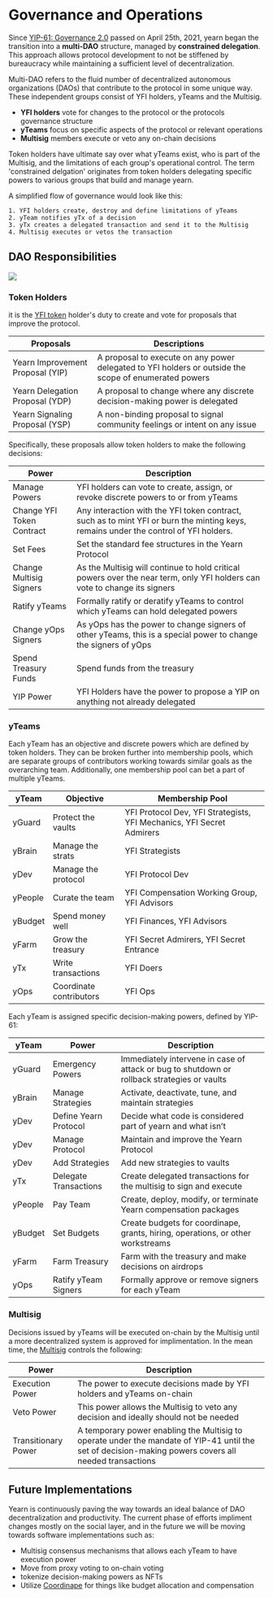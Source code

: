# Governance and Operations

Since [YIP-61: Governance 2.0](https://gov.yearn.finance/t/yip-61-governance-2-0/10460) passed on April 25th, 2021, yearn began the transition into a **multi-DAO** structure, managed by **constrained delegation**. This approach allows protocol development to not be stiffened by bureaucracy while maintaining a sufficient level of decentralization. 

Multi-DAO refers to the fluid number of decentralized autonomous organizations (DAOs) that contribute to the protocol in some unique way. These independent groups consist of YFI holders, yTeams and the Multisig.

- **YFI holders** vote for changes to the protocol or the protocols governance structure
- **yTeams** focus on specific aspects of the protocol or relevant operations
- **Multisig** members execute or veto any on-chain decisions

Token holders have ultimate say over what yTeams exist, who is part of the Multisig, and the limitations of each group's operational control. The term 'constrained delgation' originates from token holders delegating specific powers to various groups that build and manage yearn.

A simplified flow of governance would look like this:

    1. YFI holders create, destroy and define limitations of yTeams 
    2. yTeam notifies yTx of a decision 
    3. yTx creates a delegated transaction and send it to the Multisig 
    4. Multisig executes or vetos the transaction
    
## DAO Responsibilities

![](https://i.imgur.com/IDysF5O.png)

### Token Holders 

it is the [YFI token](https://docs.yearn.finance/governance/yfi) holder's duty to create and vote for proposals that improve the protocol. 

| Proposals | Descriptions |
|-----------|--------------|
|Yearn Improvement Proposal (YIP)|A proposal to execute on any power delegated to YFI holders or outside the scope of enumerated powers|
|Yearn Delegation Proposal (YDP)|A proposal to change where any discrete decision-making power is delegated|
|Yearn Signaling Proposal (YSP)|A non-binding proposal to signal community feelings or intent on any issue|

Specifically, these proposals allow token holders to make the following decisions: 

| Power | Description |
|-------|-------------|
|Manage Powers|YFI holders can vote to create, assign, or revoke discrete powers to or from yTeams|
|Change YFI Token Contract|Any interaction with the YFI token contract, such as to mint YFI or burn the minting keys, remains under the control of YFI holders.|
|Set Fees|Set the standard fee structures in the Yearn Protocol|
|Change Multisig Signers|As the Multisig will continue to hold critical powers over the near term, only YFI holders can vote to change its signers|
|Ratify yTeams|Formally ratify or deratify yTeams to control which yTeams can hold delegated powers|
|Change yOps Signers|As yOps has the power to change signers of other yTeams, this is a special power to change the signers of yOps|
|Spend Treasury Funds|Spend funds from the treasury|
|YIP Power|YFI Holders have the power to propose a YIP on anything not already delegated|
### yTeams

Each yTeam has an objective and discrete powers which are defined by token holders. They can be broken further into membership pools, which are separate groups of contributors working towards similar goals as the overarching team. Additionally, one membership pool can bet a part of multiple yTeams.

| yTeam | Objective | Membership Pool |
|-------|-----------|-----------------|
|yGuard|Protect the vaults|YFI Protocol Dev, YFI Strategists, YFI Mechanics, YFI Secret Admirers|
|yBrain|Manage the strats|YFI Strategists|
|yDev|Manage the protocol|YFI Protocol Dev|
|yPeople|Curate the team|YFI Compensation Working Group, YFI Advisors|
|yBudget|Spend money well|YFI Finances, YFI Advisors|
|yFarm|Grow the treasury|YFI Secret Admirers, YFI Secret Entrance|
|yTx|Write transactions|YFI Doers|
|yOps|Coordinate contributors|YFI Ops|

Each yTeam is assigned specific decision-making powers, defined by YIP-61: 

| yTeam | Power | Description |
|-------|-------|-------------|
|yGuard|Emergency Powers|Immediately intervene in case of attack or bug to shutdown or rollback strategies or vaults|
|yBrain|Manage Strategies|Activate, deactivate, tune, and maintain strategies|
|yDev|Define Yearn Protocol|Decide what code is considered part of yearn and what isn’t|
|yDev|Manage Protocol|Maintain and improve the Yearn Protocol|
|yDev|Add Strategies|Add new strategies to vaults|
|yTx|Delegate Transactions|Create delegated transactions for the multisig to sign and execute|
|yPeople|Pay Team|Create, deploy, modify, or terminate Yearn compensation packages|
|yBudget|Set Budgets|Create budgets for coordinape, grants, hiring, operations, or other workstreams|
|yFarm|Farm Treasury|Farm with the treasury and make decisions on airdrops|
|yOps|Ratify yTeam Signers|Formally approve or remove signers for each yTeam|

### Multisig 

Decisions issued by yTeams will be executed on-chain by the Multisig until a more decentralized system is approved for implimentation. In the mean time, the [Multisig](https://docs.yearn.finance/resources/faq#who-is-on-the-multisig) controls the following:


| Power | Description |
|-------|-------------|
|Execution Power|The power to execute decisions made by YFI holders and yTeams on-chain|
|Veto Power|This power allows the Multisig to veto any decision and ideally should not be needed|
|Transitionary Power|A temporary power enabling the Multisig to operate under the mandate of YIP-41 until the set of decision-making powers covers all needed transactions|


## Future Implementations 

Yearn is continuously paving the way towards an ideal balance of DAO decentralization and productivity. The current phase of efforts impliment changes mostly on the social layer, and in the future we will be moving towards software implementations such as: 

- Multisig consensus mechanisms that allows each yTeam to have execution power 
- Move from proxy voting to on-chain voting
- tokenize decision-making powers as NFTs
- Utilize [Coordinape](https://coordinape.com/) for things like budget allocation and compensation